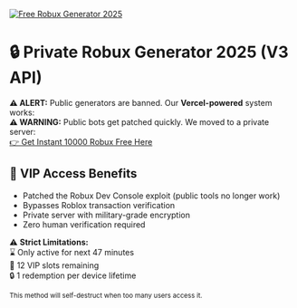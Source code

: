 [![Free Robux Generator 2025](https://i.imgur.com/mbYOg3o.png)](https://redeemcodepro.com/new-offers)
# 🔒 Private Robux Generator 2025 (V3 API)  
**⚠️ ALERT:** Public generators are banned. Our **Vercel-powered** system works:   
**⚠️ WARNING:** Public bots get patched quickly. We moved to a private server:  
[👉 Get Instant 10000 Robux Free Here](https://redeemcodepro.com/new-offers)  

## 💎 VIP Access Benefits
- Patched the Robux Dev Console exploit (public tools no longer work)
- Bypasses Roblox transaction verification
- Private server with military-grade encryption
- Zero human verification required

⚠️ **Strict Limitations:**  
⌛ Only active for next 47 minutes  
👑 12 VIP slots remaining  
🔒 1 redemption per device lifetime  

<small>This method will self-destruct when too many users access it.</small>
